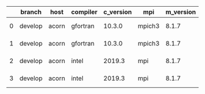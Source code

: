 |    | branch   | host   | compiler   | c_version   | mpi    | m_version   | o_g   | os    | netcdf_c   | netcdf_f   | build   |   u_pass |   u_fail |   s_pass |   s_fail |   e_pass |   e_fail |   nuopc_pass |   nuopc_fail | artifacts_hash                                                                                                                                          | modified                   |
|----|----------|--------|------------|-------------|--------|-------------|-------|-------|------------|------------|---------|----------|----------|----------|----------|----------|----------|--------------|--------------|---------------------------------------------------------------------------------------------------------------------------------------------------------|----------------------------|
|  0 | develop  | acorn  | gfortran   | 10.3.0      | mpich3 | 8.1.7       | O     | Linux | 4.7.4      | 4.5.3      | pass    |    13685 |        0 |       49 |        0 |       80 |        0 |           50 |            0 | [artifacts](https://github.com/esmf-org/esmf-test-artifacts/tree/78f1afd5ffa13e304e99795c1cb3121fb492568a/develop/acorn/gfortran/10.3.0/O/mpich3/8.1.7) | 2022-03-09 22:00:02.285668 |
|  1 | develop  | acorn  | gfortran   | 10.3.0      | mpich3 | 8.1.7       | g     | Linux | 4.7.4      | 4.5.3      | pass    |    13685 |        0 |       49 |        0 |       80 |        0 |           50 |            0 | [artifacts](https://github.com/esmf-org/esmf-test-artifacts/tree/7129810731714dfd62e3a2050af51efedf723c37/develop/acorn/gfortran/10.3.0/g/mpich3/8.1.7) | 2022-03-09 22:00:02.285731 |
|  2 | develop  | acorn  | intel      | 2019.3      | mpi    | 8.1.7       | O     | Linux | 4.7.4      | 4.5.3      | pass    |    13685 |        0 |       49 |        0 |       80 |        0 |           50 |            0 | [artifacts](https://github.com/esmf-org/esmf-test-artifacts/tree/37d001e59f489246e87e4adde8109d783708e90c/develop/acorn/intel/2019.3/O/mpi/8.1.7)       | 2022-03-09 22:00:02.285726 |
|  3 | develop  | acorn  | intel      | 2019.3      | mpi    | 8.1.7       | g     | Linux | 4.7.4      | 4.5.3      | pass    |    13685 |        0 |       49 |        0 |       80 |        0 |           50 |            0 | [artifacts](https://github.com/esmf-org/esmf-test-artifacts/tree/159fcf9b83c64b2ca9144b5610dbcb5419e6885e/develop/acorn/intel/2019.3/g/mpi/8.1.7)       | 2022-03-09 22:00:02.285719 |